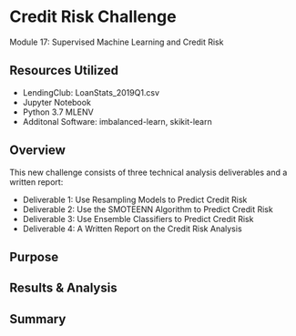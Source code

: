 # Credit Risk Challenge
 Module 17: Supervised Machine Learning and Credit Risk

## Resources Utilized

- LendingClub: LoanStats_2019Q1.csv
- Jupyter Notebook
- Python 3.7 MLENV
- Additonal Software: imbalanced-learn, skikit-learn

## Overview
 
This new challenge consists of three technical analysis deliverables and a written report:

- Deliverable 1: Use Resampling Models to Predict Credit Risk
- Deliverable 2: Use the SMOTEENN Algorithm to Predict Credit Risk
- Deliverable 3: Use Ensemble Classifiers to Predict Credit Risk
- Deliverable 4: A Written Report on the Credit Risk Analysis

## Purpose

## Results & Analysis

## Summary
